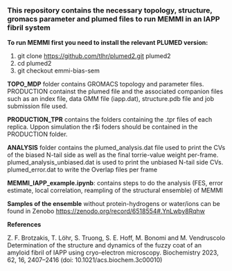 ### This repository contains the necessary topology, structure, gromacs parameter and plumed files to run MEMMI in an IAPP fibril system

__To run MEMMI first you need to install the relevant PLUMED version:__ 
1. git clone https://github.com/tlhr/plumed2.git plumed2
2. cd plumed2
3. git checkout emmi-bias-sem

__TOPO_MDP__ folder contains GROMACS topology and parameter files.
PRODUCTION containst the plumed file and the associated companion files such as an index file, data GMM file (iapp.dat),  structure.pdb file and job submission file used.

__PRODUCTION_TPR__ contains the folders containing the .tpr files of each replica. Uppon simulation the r$i foders should be contained in the PRODUCTION folder. 

__ANALYSIS__ folder contains the plumed_analysis.dat file used to print the CVs of the biased N-tail side as well as the final torrie-value weight per-frame. plumed_analysis_unbiased.dat is used to print the unbiased N-tail side CVs. plumed_error.dat to write the Overlap files per frame

__MEMMI_IAPP_example.ipynb__: contains steps to do the analysis (FES, error estimate, local correlation, reampling of the structural ensemble) of MEMMI 

__Samples  of the ensemble__ without protein-hydrogens or water/ions can be found in Zenobo https://zenodo.org/record/6518554#.YnLwby8Rqhw

__References__

 Z. F. Brotzakis, T. Löhr, S. Truong, S. E. Hoff, M. Bonomi and M. Vendruscolo Determination of the
structure and dynamics of the fuzzy coat of an amyloid fibril of IAPP using cryo-electron microscopy.
Biochemistry 2023, 62, 16, 2407–2416 (doi: 10.1021/acs.biochem.3c00010)




